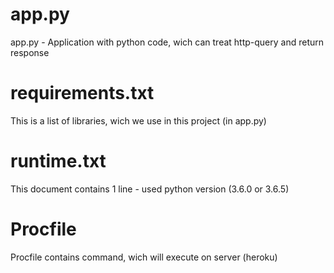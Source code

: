 # app.py
app.py - Application with python code, wich can treat http-query and return response
# requirements.txt
This is a list of libraries, wich we use in this project (in app.py)
# runtime.txt
This document contains 1 line - used python version (3.6.0 or 3.6.5)
# Procfile
Procfile contains command, wich will execute on server (heroku)
